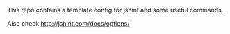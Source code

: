 This repo contains a template config for jshint and some useful commands.

Also check http://jshint.com/docs/options/
